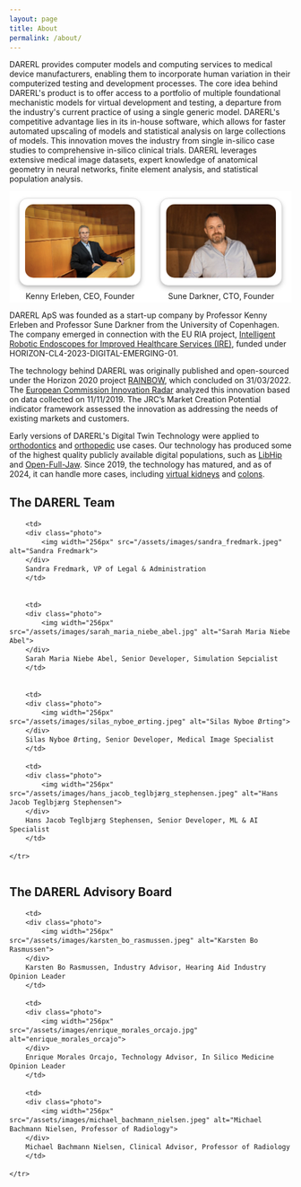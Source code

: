 ```yaml
---
layout: page
title: About
permalink: /about/
---
```


<style>

.photo{
    display: inline-block; /* Ensure the container is sized to its content */
    text-align: center;
    background-color: white;
    box-shadow: 0 2px 4px rgba(0, 0, 0, 0.1), 0 4px 10px rgba(0, 0, 0, 0.2);
    border: 1px solid #ddd;
    border-radius: 15px;
    padding: 10px; /* Adjusted padding for tighter spacing */
    margin: 10px; /* Added margin for spacing between containers */
}

.photo img {
    border-radius: 15px;
}

.photo-table {
    border: hidden !important; /* Remove borders with !important */
    border-collapse: collapse !important; /* Collapse table borders */
    text-align: center;
}

.photo-table td
{
    border: hidden !important; /* Remove borders with !important */
    border-collapse: collapse !important; /* Collapse table borders */
    background-color: #ffffff !important; /* Remove background color */
}

</style>

DARERL provides computer models and computing services to medical device manufacturers, enabling them to incorporate human variation in their computerized testing and development processes. The core idea behind DARERL's product is to offer access to a portfolio of multiple foundational mechanistic models for virtual development and testing, a departure from the industry's current practice of using a single generic model. DARERL's competitive advantage lies in its in-house software, which allows for faster automated upscaling of models and statistical analysis on large collections of models. This innovation moves the industry from single in-silico case studies to comprehensive in-silico clinical trials. DARERL leverages extensive medical image datasets, expert knowledge of anatomical geometry in neural networks, finite element analysis, and statistical population analysis.

<table class="photo-table">
  <tbody>
    <tr>
      <td>
        <div class="photo">
            <img width="256px" src="/assets/images/kenny.jpg" alt="Kenny Erleben">
        </div> 
        Kenny Erleben, CEO, Founder
        </td>
        <td>
        <div class="photo">
            <img width="256px" src="/assets/images/sune.jpeg" alt="Sune Darkner">
        </div>
        Sune Darkner, CTO, Founder
        </td>
    </tr>
  </tbody>
</table>


DARERL ApS was founded as a start-up company by Professor Kenny Erleben and Professor Sune Darkner from the University of Copenhagen.
The company emerged in connection with the EU RIA project, [Intelligent Robotic Endoscopes for Improved Healthcare Services (IRE)](https://ec.europa.eu/info/funding-tenders/opportunities/portal/screen/how-to-participate/org-details/999999999/project/101135082/program/43108390/details), funded under HORIZON-CL4-2023-DIGITAL-EMERGING-01.

The technology behind DARERL was originally published
and open-sourced under the Horizon 2020 project [RAINBOW](https://rainbow.ku.dk/),
which concluded on 31/03/2022.
The [European Commission Innovation Radar](https://innovation-radar.ec.europa.eu/innovation/35799) analyzed this innovation based on data
collected on 11/11/2019.
The JRC’s Market Creation Potential indicator framework assessed the innovation
as addressing the needs of existing markets and customers.

Early versions of DARERL's Digital Twin Technology were applied to [orthodontics](https://di.ku.dk/english/news/2024/straightening-teeth-ai-can-help/) and [orthopedic](https://di.ku.dk/english/news/2022/diku-creates-digital-twins-of-the-future/) use cases.
Our technology has produced some of the highest quality publicly available digital populations, such as [LibHip](https://github.com/diku-dk/libhip) and [Open-Full-Jaw](https://github.com/diku-dk/Open-Full-Jaw). 
Since 2019, the technology has matured, and as of 2024, it can handle more cases, including [virtual kidneys](https://github.com/diku-dk/RenalVesselSeg) and [colons](https://ire4health.eu).


<h2>The DARERL Team</h2>


<table class="photo-table">
  <tbody>
    <tr>
      
        <td>
        <div class="photo">
            <img width="256px" src="/assets/images/sandra_fredmark.jpeg" alt="Sandra Fredmark">
        </div> 
        Sandra Fredmark, VP of Legal & Administration 
        </td>


        <td>
        <div class="photo">
            <img width="256px" src="/assets/images/sarah_maria_niebe_abel.jpg" alt="Sarah Maria Niebe Abel">
        </div>
        Sarah Maria Niebe Abel, Senior Developer, Simulation Sepcialist
        </td>


        <td>
        <div class="photo">
            <img width="256px" src="/assets/images/silas_nyboe_ørting.jpeg" alt="Silas Nyboe Ørting">
        </div>
        Silas Nyboe Ørting, Senior Developer, Medical Image Specialist
        </td>

        <td>
        <div class="photo">
            <img width="256px" src="/assets/images/hans_jacob_teglbjærg_stephensen.jpeg" alt="Hans Jacob Teglbjærg Stephensen">
        </div>
        Hans Jacob Teglbjærg Stephensen, Senior Developer, ML & AI Specialist 
        </td>

    </tr>
  </tbody>
</table>



<h2>The DARERL Advisory Board</h2>

<table class="photo-table">
  <tbody>
    <tr>

        <td>
        <div class="photo">
            <img width="256px" src="/assets/images/karsten_bo_rasmussen.jpeg" alt="Karsten Bo Rasmussen">
        </div> 
        Karsten Bo Rasmussen, Industry Advisor, Hearing Aid Industry Opinion Leader
        </td>
        
        <td>
        <div class="photo">
            <img width="256px" src="/assets/images/enrique_morales_orcajo.jpg" alt="enrique_morales_orcajo">
        </div>
        Enrique Morales Orcajo, Technology Advisor, In Silico Medicine Opinion Leader
        </td>

        <td>
        <div class="photo">
            <img width="256px" src="/assets/images/michael_bachmann_nielsen.jpeg" alt="Michael Bachmann Nielsen, Professor of Radiology">
        </div>
        Michael Bachmann Nielsen, Clinical Advisor, Professor of Radiology
        </td>

    </tr>
  </tbody>
</table>
